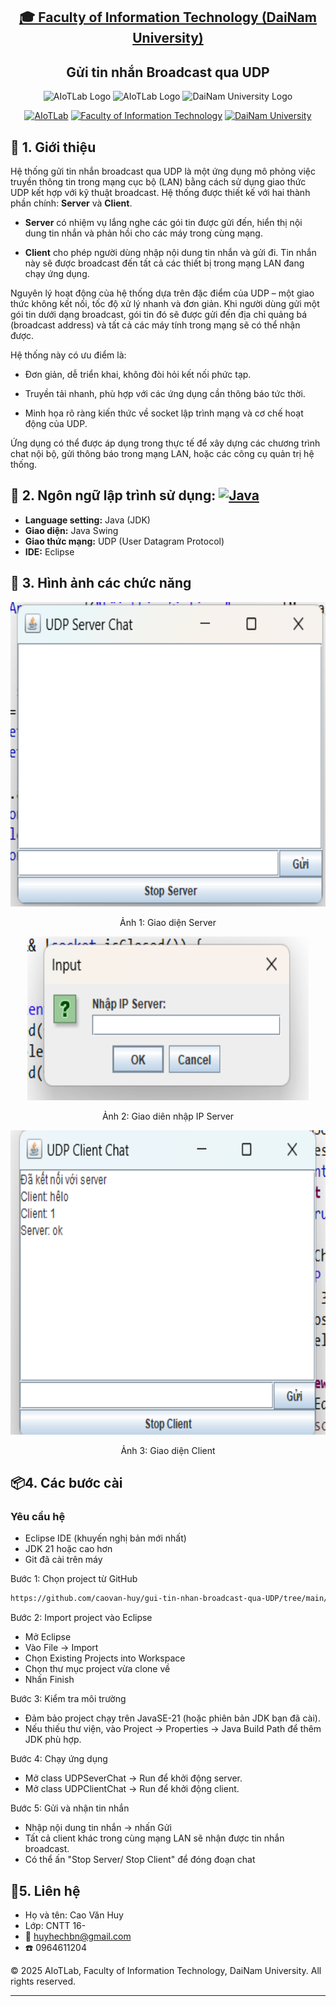 <h2 align="center">
    <a href="https://dainam.edu.vn/vi/khoa-cong-nghe-thong-tin">
    🎓 Faculty of Information Technology (DaiNam University)
    </a>
</h2>
<h2 align="center">
   Gửi tin nhắn Broadcast qua UDP
</h2>
<div align="center">
    <p align="center">
        <img alt="AIoTLab Logo" width="170" src="https://github.com/user-attachments/assets/711a2cd8-7eb4-4dae-9d90-12c0a0a208a2" />
        <img alt="AIoTLab Logo" width="180" src="https://github.com/user-attachments/assets/dc2ef2b8-9a70-4cfa-9b4b-f6c2f25f1660" />
        <img alt="DaiNam University Logo" width="200" src="https://github.com/user-attachments/assets/77fe0fd1-2e55-4032-be3c-b1a705a1b574" />
    </p>

[![AIoTLab](https://img.shields.io/badge/AIoTLab-green?style=for-the-badge)](https://www.facebook.com/DNUAIoTLab)
[![Faculty of Information Technology](https://img.shields.io/badge/Faculty%20of%20Information%20Technology-blue?style=for-the-badge)](https://dainam.edu.vn/vi/khoa-cong-nghe-thong-tin)
[![DaiNam University](https://img.shields.io/badge/DaiNam%20University-orange?style=for-the-badge)](https://dainam.edu.vn)

</div>

## 📖 1. Giới thiệu
Hệ thống gửi tin nhắn broadcast qua UDP là một ứng dụng mô phỏng việc truyền thông tin trong mạng cục bộ (LAN) bằng cách sử dụng giao thức UDP kết hợp với kỹ thuật broadcast. Hệ thống được thiết kế với hai thành phần chính: **Server** và **Client**.

- **Server** có nhiệm vụ lắng nghe các gói tin được gửi đến, hiển thị nội dung tin nhắn và phản hồi cho các máy trong cùng mạng.

- **Client** cho phép người dùng nhập nội dung tin nhắn và gửi đi. Tin nhắn này sẽ được broadcast đến tất cả các thiết bị trong mạng LAN đang chạy ứng dụng.

Nguyên lý hoạt động của hệ thống dựa trên đặc điểm của UDP – một giao thức không kết nối, tốc độ xử lý nhanh và đơn giản. Khi người dùng gửi một gói tin dưới dạng broadcast, gói tin đó sẽ được gửi đến địa chỉ quảng bá (broadcast address) và tất cả các máy tính trong mạng sẽ có thể nhận được.

Hệ thống này có ưu điểm là:

- Đơn giản, dễ triển khai, không đòi hỏi kết nối phức tạp.

- Truyền tải nhanh, phù hợp với các ứng dụng cần thông báo tức thời.

- Minh họa rõ ràng kiến thức về socket lập trình mạng và cơ chế hoạt động của UDP.

Ứng dụng có thể được áp dụng trong thực tế để xây dựng các chương trình chat nội bộ, gửi thông báo trong mạng LAN, hoặc các công cụ quản trị hệ thống.
## 🔧 2. Ngôn ngữ lập trình sử dụng: [![Java](https://img.shields.io/badge/Java-007396?style=for-the-badge&logo=java&logoColor=white)](https://www.java.com/)
- **Language setting:** Java (JDK)
- **Giao diện:** Java Swing  
- **Giao thức mạng:** UDP (User Datagram Protocol)  
- **IDE:** Eclipse  
## 🚀 3. Hình ảnh các chức năng
<p align="center">
  <img width="604" height="487" img src="https://github.com/caovan-huy/gui-tin-nhan-broadcast-qua-UDP/blob/main/docs/anh%201.png" alt="Ảnh 1" width="800"/> 
</p>
<p align = "center">Ảnh 1: Giao diện Server </p>

 <p align = "center"><img width="450" height="262" alt="image" src="https://github.com/caovan-huy/gui-tin-nhan-broadcast-qua-UDP/blob/main/docs/anh%202.png" /></p>
<p align = "center"> Ảnh 2: Giao diên nhập IP Server </p>
<p align = "center"><img width="604" height="487" alt="image" src="https://github.com/caovan-huy/gui-tin-nhan-broadcast-qua-UDP/blob/main/docs/anh%203.png" /></p>
<p align = "center"> Ảnh 3: Giao diện Client </p>

## 📦4. Các bước cài 
### Yêu cầu hệ 
- Eclipse IDE (khuyến nghị bản mới nhất)
- JDK 21 hoặc cao hơn
- Git đã cài trên máy

Bước 1: Chọn project từ GitHub
```bash
https://github.com/caovan-huy/gui-tin-nhan-broadcast-qua-UDP/tree/main/Bai_Tap_Lon
```
Bước 2: Import project vào Eclipse

- Mở Eclipse
- Vào File → Import
- Chọn Existing Projects into Workspace
- Chọn thư mục project vừa clone về
- Nhấn Finish

Bước 3: Kiểm tra môi trường

- Đảm bảo project chạy trên JavaSE-21 (hoặc phiên bản JDK bạn đã cài).
- Nếu thiếu thư viện, vào Project → Properties → Java Build Path để thêm JDK phù hợp.

Bước 4: Chạy ứng dụng

- Mở class UDPSeverChat → Run để khởi động server.
- Mở class UDPClientChat → Run để khởi động client.

Bước 5: Gửi và nhận tin nhắn

- Nhập nội dung tin nhắn → nhấn Gửi
- Tất cả client khác trong cùng mạng LAN sẽ nhận được tin nhắn broadcast.
- Có thể ấn "Stop Server/ Stop Client" để đóng đoạn chat
##  📱5. Liên hệ
- Họ và tên: Cao Văn Huy
- Lớp: CNTT 16-
- 📧 huyhechbn@gmail.com
- ☎️ 0964611204

© 2025 AIoTLab, Faculty of Information Technology, DaiNam University. All rights reserved.

---























